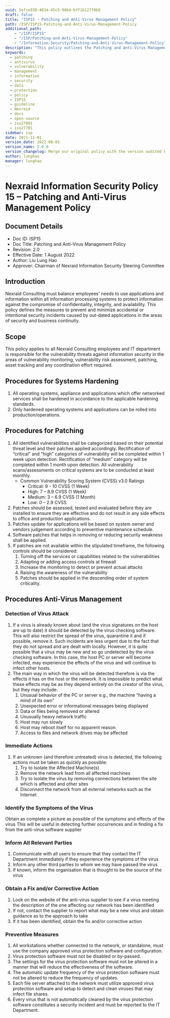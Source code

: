 ```yaml
---
uuid: 5efce938-4034-45c5-9064-bff1b127f0b8
draft: false
title: "ISP15 - Patching and Anti-Virus Management Policy"
path: /ISP/ISP15-Patching-and-Anti-Virus-Management-Policy
additional_path:
    - "/ISP/ISP15"
    - "/ISP/Patching-and-Anti-Virus-Management-Policy"
    - "/Information-Security/Patching-and-Anti-Virus-Management-Policy"
description: "This policy outlines the Patching and Anti-Virus Management Policy for Nexraid's information system."
keywords: 
  - patching
  - antivirus
  - vulnerability
  - management
  - information
  - security
  - data
  - protection
  - policy
  - ISP15
  - guideline
  - Nexraid
  - docs
  - open-source
  - iso27001
  - iso27701
sidebar: isp
date: 2021-11-01
version_date: 2022-08-01
version_name: 2.0.0
version_changelog: Merge our original policy with the version audited by DPTM
author: lunghao
manager: lunghao
---
```



# Nexraid Information Security Policy 15 – Patching and Anti-Virus Management Policy

## Document Details
* Doc ID: ISP15
* Doc Title: Patching and Anti-Virus Management Policy
* Revision: 2.0
* Effective Date: 1 August 2022
* Author: Liu Lung Hao
* Approver: Chairman of Nexraid Information Security Steering Committee

## Introduction
Nexraid Consulting must balance employees' needs to use applications and information within all information processing systems to protect information against the compromise of confidentiality, integrity, and availability. This policy defines the measures to prevent and minimize accidental or intentional security incidents caused by out-dated applications in the areas of security and business continuity.

## Scope
This policy applies to all Nexraid Consulting employees and IT department is responsible for the vulnerability threats against information security in the areas of vulnerability monitoring, vulnerability risk assessment, patching, asset tracking and any coordination effort required.


## Procedures for Systems Hardening
1. All operating systems, appliance and applications which offer networked services shall be hardened in accordance to the applicable hardening standards.
2. Only hardened operating systems and applications can be rolled into production/operations.

## Procedures for Patching
1. All identified vulnerabilities shall be categorized based on their potential threat level and their patches applied accordingly. Rectification of “critical” and “high” categories of vulnerability will be completed within 1 week upon detection. Rectification of “medium” category will be completed within 1 month upon detection. All vulnerability scans/assessments on critical systems are to be conducted at least monthly.
   * Common Vulnerability Scoring System (CVSS) v3.0 Ratings
      * Critical: 9 - 10 CVSS (1 Week)
      * High: 7 – 8.9 CVSS (1 Week)
      * Medium: 3 – 6.9 CVSS (1 Month)
      * Low: 0 – 2.9 CVSS
2. Patches should be assessed, tested and evaluated before they are installed to ensure they are effective and do not result in any side effects to office and production applications.
3. Patches update for applications will be based on system owner and vendors judgement according to preventive maintenance schedule.
4. Software patches that helps in removing or reducing security weakness shall be applied.
5. If patches are not available within the stipulated timeframe, the following controls should be considered:
   1. Turning off the services or capabilities related to the vulnerabilities
   2. Adapting or adding access controls at firewall
   3. Increase the monitoring to detect or prevent actual attacks
   4. Raising the awareness of the vulnerability
   5. Patches should be applied in the descending order of system criticality.

## Procedures Anti-Virus Management

### Detection of Virus Attack
1. If a virus is already known about (and the virus signatures on the host are up to date) it should be detected by the virus checking software. This will also restrict the spread of the virus, quarantine it and if possible, remove it. Such incidents are less urgent due to the fact that they do not spread and are dealt with locally. However, it is quite possible that a virus may be new and so go undetected by the virus checking software. In this case, the host PC or server will become infected, may experience the effects of the virus and will continue to infect other hosts.
2. The main way in which the virus will be detected therefore is via the effects it has on the host or the network. It is impossible to predict what these effects may be as they depend entirely on the creator of the virus, but they may include:
   1. Unusual behavior of the PC or server e.g., the machine “having a mind of its own”
   2. Unexpected error or informational messages being displayed
   3. Data or files being removed or altered
   4. Unusually heavy network traffic
   5. Host may run slowly
   6. Host may reboot itself for no apparent reason
   7. Access to files and network drives may be affected

### Immediate Actions
1. If an unknown (and therefore untreated) virus is detected, the following actions must be taken as quickly as possible:
   1. Try to Isolate the Affected Machine(s)
   2. Remove the network lead from all affected machines
   3. Try to isolate the virus by removing connections between the site which is affected and other sites
   4. Disconnect the network from all external networks such as the Internet

### Identify the Symptoms of the Virus 
Obtain as complete a picture as possible of the symptoms and effects of the virus
This will be useful in detecting further occurrences and in finding a fix from the anti-virus software supplier

### Inform All Relevant Parties 
1. Communicate with all users to ensure that they contact the IT Department immediately if they experience the symptoms of the virus
2. Inform any other third parties to whom we may have passed the virus
3. If known, inform the organisation that is thought to be the source of the virus

### Obtain a Fix and/or Corrective Action 
1. Look on the website of the anti-virus supplier to see if a virus meeting the description of the one affecting our network has been identified
2. If not, contact the supplier to report what may be a new virus and obtain guidance as to the approach to take
3. If it has been identified, obtain the fix and/or corrective action

### Preventive Measures
1. All workstations whether connected to the network, or standalone, must use the company approved virus protection software and configuration.
2. Virus protection software must not be disabled or by-passed.
3. The settings for the virus protection software must not be altered in a manner that will reduce the effectiveness of the software.
4. The automatic update frequency of the virus protection software must not be altered to reduce the frequency of updates.
5. Each file server attached to the network must utilize approved virus protection software and setup to detect and clean viruses that may infect file shares.
6. Every virus that is not automatically cleaned by the virus protection software constitutes a security incident and must be reported to the IT Department.